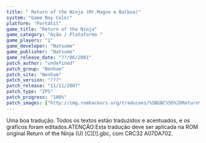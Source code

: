 ```yaml
---
title: " Return of the Ninja (Mr.Magoo e Balboa)"
system: "Game Boy Color"
platform: "Portátil"
game_title: "Return of the Ninja"
game_category: "Ação / Plataforma "
game_players: "1"
game_developer: "Natsume"
game_publisher: "Natsume"
game_release_date: "??/06/2001"
patch_author: "undefined"
patch_group: "Nenhum"
patch_site: "Nenhum"
patch_version: "???"
patch_release: "11/11/2007"
patch_type: "IPS"
patch_progress: "100%"
patch_images: ["http://img.romhackers.org/traducoes/%5BGBC%5D%20Return%20of%20the%20Ninja%20-%20Mr.Magoo%20e%20Balboa%20-%201.png","http://img.romhackers.org/traducoes/%5BGBC%5D%20Return%20of%20the%20Ninja%20-%20Mr.Magoo%20e%20Balboa%20-%202.png","http://img.romhackers.org/traducoes/%5BGBC%5D%20Return%20of%20the%20Ninja%20-%20Mr.Magoo%20e%20Balboa%20-%203.png"]
---
```

Uma boa tradução. Todos os textos estão traduzidos e acentuados, e os gráficos foram editados.ATENÇÃO:Esta tradução deve ser aplicada na ROM original Return of the Ninja (U) [C][!].gbc, com CRC32 A07DA702.